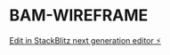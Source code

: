 # BAM-WIREFRAME

[Edit in StackBlitz next generation editor ⚡️](https://stackblitz.com/~/github.com/Chirraag/BAM-WIREFRAME)